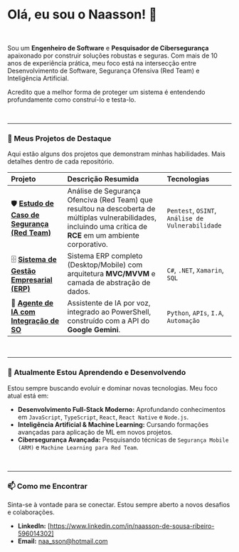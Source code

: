 # Olá, eu sou o Naasson! 👋

<br>

Sou um **Engenheiro de Software** e **Pesquisador de Cibersegurança** apaixonado por construir soluções robustas e seguras. Com mais de 10 anos de experiência prática, meu foco está na intersecção entre Desenvolvimento de Software, Segurança Ofensiva (Red Team) e Inteligência Artificial.

Acredito que a melhor forma de proteger um sistema é entendendo profundamente como construí-lo e testa-lo.

<br>

---

### 🔭 Meus Projetos de Destaque

Aqui estão alguns dos projetos que demonstram minhas habilidades. Mais detalhes dentro de cada repositório.

| Projeto | Descrição Resumida | Tecnologias |
| :--- | :--- | :--- |
| 🛡️ **[Estudo de Caso de Segurança (Red Team)](https://github.com/Naasso/Estudo-de-Caso-de-Seguranca-Red-Team)** | Análise de Segurança Ofenciva (Red Team) que resultou na descoberta de múltiplas vulnerabilidades, incluindo uma crítica de **RCE** em um ambiente corporativo. | `Pentest`, `OSINT`, `Análise de Vulnerabilidade` |
| 🗄️ **[Sistema de Gestão Empresarial (ERP)](https://github.com/Naasso/Sistema-de-Gestao-Empresarial-Full-Stack)** | Sistema ERP completo (Desktop/Mobile) com arquitetura **MVC/MVVM** e camada de abstração de dados. | `C#`, `.NET`, `Xamarin`, `SQL` |
| 🤖 **[Agente de IA com Integração de SO](https://github.com/Naasso/Agente-de-IA-com-Integracao-de-SO)** | Assistente de IA por voz, integrado ao PowerShell, construído com a API do **Google Gemini**. | `Python`, `APIs`, `I.A`, `Automação` |

<br>

---

### 🌱 Atualmente Estou Aprendendo e Desenvolvendo

Estou sempre buscando evoluir e dominar novas tecnologias. Meu foco atual está em:

* **Desenvolvimento Full-Stack Moderno:** Aprofundando conhecimentos em `JavaScript`, `TypeScript`, `React`, `React Native` e `Node.js`.
* **Inteligência Artificial & Machine Learning:** Cursando formações avançadas para aplicação de ML em novos projetos.
* **Cibersegurança Avançada:** Pesquisando técnicas de `Segurança Mobile (ARM)` e `Machine Learning para Red Team`.

<br>

---

### 📫 Como me Encontrar

Sinta-se à vontade para se conectar. Estou sempre aberto a novos desafios e colaborações.

* **LinkedIn:** [https://www.linkedin.com/in/naasson-de-sousa-ribeiro-596014302]
* **Email:** naa_sson@hotmail.com

